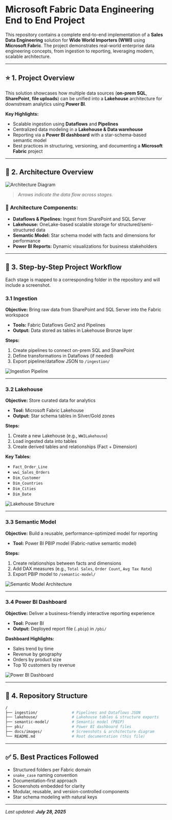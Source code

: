 # **Microsoft Fabric Data Engineering End to End Project**

This repository contains a complete end-to-end implementation of a **Sales Data Engineering** solution for **Wide World Importers (WWI)** using **Microsoft Fabric**. The project demonstrates real-world enterprise data engineering concepts, from ingestion to reporting, leveraging modern, scalable architecture.

---

## ⭐ **1. Project Overview**

This solution showcases how multiple data sources (**on-prem SQL**, **SharePoint**, **file uploads**) can be unified into a **Lakehouse** architecture for downstream analytics using **Power BI**.

**Key Highlights:**

* Scalable ingestion using **Dataflows** and **Pipelines**
* Centralized data modeling in a **Lakehouse & Data warehouse**
* Reporting via a **Power BI dashboard** with a star-schema-based semantic model
* Best practices in structuring, versioning, and documenting a **Microsoft Fabric** project

---

## 🧭 **2. Architecture Overview**

![Architecture Diagram](Architecture%20Diagram%20MS%20Fabric%20WWI.png)

> *Arrows indicate the data flow across stages.*

### 🧩 **Architecture Components:**

* **Dataflows & Pipelines:** Ingest from SharePoint and SQL Server
* **Lakehouse:** OneLake-based scalable storage for structured/semi-structured data
* **Semantic Model:** Star schema model with facts and dimensions for performance
* **Power BI Reports:** Dynamic visualizations for business stakeholders

---

## 🔄 **3. Step-by-Step Project Workflow**

Each stage is mapped to a corresponding folder in the repository and will include a screenshot.

### 3.1 **Ingestion**

**Objective:** Bring raw data from SharePoint and SQL Server into the Fabric workspace

* **Tools:** Fabric Dataflows Gen2 and Pipelines
* **Output:** Data stored as tables in Lakehouse Bronze layer

**Steps:**

1. Create pipelines to connect on-prem SQL and SharePoint
2. Define transformations in Dataflows (if needed)
3. Export pipeline/dataflow JSON to `/ingestion/`

![Ingestion Pipeline](Data%20Ingestion/Fabric%20Data%20Pipeline.png)

---

### 3.2 **Lakehouse**

**Objective:** Store curated data for analytics

* **Tool:** Microsoft Fabric Lakehouse
* **Output:** Star schema tables in Silver/Gold zones

**Steps:**

1. Create a new Lakehouse (e.g., `WWILakehouse`)
2. Load ingested data into tables
3. Create derived tables and relationships (Fact + Dimension)

**Key Tables:**

* `Fact_Order_Line`
* `wwi_Sales_Orders`
* `Dim_Customer`
* `Dim_Countries`
* `Dim_Cities`
* `Dim_Date`

![Lakehouse Structure](lakehouse/Lakehouse%20tables.png)

---

### 3.3 **Semantic Model**

**Objective:** Build a reusable, performance-optimized model for reporting

* **Tool:** Power BI PBIP model (Fabric-native semantic model)

**Steps:**

1. Create relationships between facts and dimensions
2. Add DAX measures (e.g., `Total Sales`, `Order Count`, `Avg Tax Rate`)
3. Export PBIP model to `/semantic-model/`

![Semantic Model Architecture](Power%20BI%20Dashboard/Semantic%20Model%20Architecture.png)

---

### 3.4 **Power BI Dashboard**

**Objective:** Deliver a business-friendly interactive reporting experience

* **Tool:** Power BI
* **Output:** Deployed report file (`.pbip`) in `/pbi/`

**Dashboard Highlights:**

* Sales trend by time
* Revenue by geography
* Orders by product size
* Top 10 customers by revenue

![Power BI Dashboard](Power%20BI%20Dashboard/WWI%20Sales%20Analysis%20Dashboard.png)

---

## 📁 **4. Repository Structure**

```bash
/
├── ingestion/               # Pipelines and Dataflows JSON
├── lakehouse/               # Lakehouse tables & structure exports
├── semantic-model/          # Semantic model (PBIP)
├── pbi/                     # Power BI dashboard files
├── docs/images/             # Screenshots & architecture diagram
└── README.md                # Root documentation (this file)
```

---

## ✅ **5. Best Practices Followed**

* Structured folders per Fabric domain
* `snake_case` naming convention
* Documentation-first approach
* Screenshots embedded for clarity
* Modular, reusable, and version-controlled components
* Star schema modeling with natural keys


---

*Last updated: **July 28, 2025***
